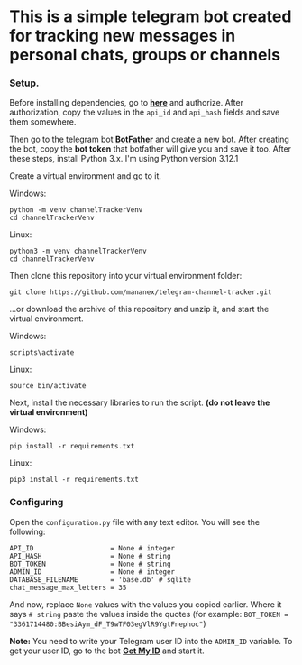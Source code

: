 # This is a simple telegram bot created for tracking new messages in personal chats, groups or channels
### Setup.
Before installing dependencies, go to **[here](https://my.telegram.org/auth?to=apps)** and authorize. After authorization, copy the values in the `api_id` and `api_hash` fields and save them somewhere.

Then go to the telegram bot **[BotFather](https://t.me/BotFather)** and create a new bot. After creating the bot, copy the **bot token** that botfather will give you and save it too. After these steps, install Python 3.x. I'm using Python version 3.12.1


Create a virtual environment and go to it.

Windows:
```
python -m venv channelTrackerVenv
cd channelTrackerVenv
```
Linux:
```
python3 -m venv channelTrackerVenv
cd channelTrackerVenv
```

Then clone this repository into your virtual environment folder: 
```
git clone https://github.com/mananex/telegram-channel-tracker.git
```
...or download the archive of this repository and unzip it, and start the virtual environment.

Windows:
```
scripts\activate
```
Linux:
```
source bin/activate
```

Next, install the necessary libraries to run the script. **(do not leave the virtual environment)**

Windows:
```
pip install -r requirements.txt
```
Linux:
```
pip3 install -r requirements.txt
```
### Configuring
Open the `configuration.py` file with any text editor. You will see the following:
```
API_ID                   = None # integer
API_HASH                 = None # string
BOT_TOKEN                = None # string
ADMIN_ID                 = None # integer
DATABASE_FILENAME        = 'base.db' # sqlite
chat_message_max_letters = 35
```
And now, replace `None` values with the values you copied earlier. Where it says `# string` paste the values inside the quotes (for example: `BOT_TOKEN = "3361714480:BBesiAym_dF_T9wTF03egVlR9YgtFnephoc"`)

**Note:** You need to write your Telegram user ID into the `ADMIN_ID` variable. To get your user ID, go to the bot **[Get My ID](https://t.me/getmyid_bot)** and start it.
